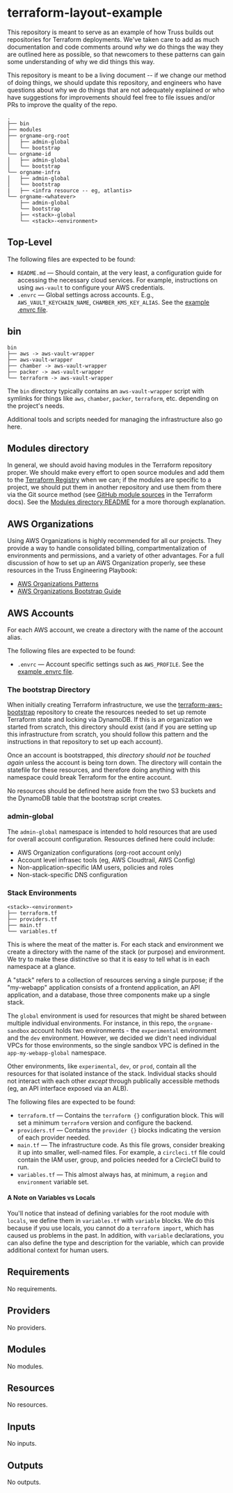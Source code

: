 # terraform-layout-example

This repository is meant to serve as an example of how Truss builds out
repositories for Terraform deployments. We've taken care to add as much
documentation and code comments around _why_ we do things the way they
are outlined here as possible, so that newcomers to these patterns can
gain some understanding of why we did things this way.

This repository is meant to be a living document -- if we change our
method of doing things, we should update this repository, and engineers
who have questions about why we do things that are not adequately
explained or who have suggestions for improvements should feel free to
file issues and/or PRs to improve the quality of the repo.

```text
.
├── bin
├── modules
├── orgname-org-root
│   ├── admin-global
│   └── bootstrap
└── orgname-id
│   ├── admin-global
│   └── bootstrap
└── orgname-infra
│   ├── admin-global
│   └── bootstrap
|   ├── <infra resource -- eg, atlantis>
└── orgname-<whatever>
    ├── admin-global
    └── bootstrap
    ├── <stack>-global
    └── <stack>-<environment>
```

## Top-Level

The following files are expected to be found:

- `README.md` — Should contain, at the very least, a configuration guide
  for accessing the necessary cloud services. For example, instructions
  on using `aws-vault` to configure your AWS credentials.
- `.envrc` — Global settings across accounts. E.g.,
  `AWS_VAULT_KEYCHAIN_NAME`, `CHAMBER_KMS_KEY_ALIAS`. See the [example
  .envrc file](.envrc).

## bin

```text
bin
├── aws -> aws-vault-wrapper
├── aws-vault-wrapper
├── chamber -> aws-vault-wrapper
├── packer -> aws-vault-wrapper
└── terraform -> aws-vault-wrapper
```

The `bin` directory typically contains an `aws-vault-wrapper` script with
symlinks for things like `aws`, `chamber`, `packer`, `terraform`, etc.
depending on the project's needs.

Additional tools and scripts needed for managing the infrastructure also go here.

## Modules directory

In general, we should avoid having modules in the Terraform repository
proper. We should make every effort to open source modules and add them
to the [Terraform Registry](https://registry.terraform.io) when we can;
if the modules are specific to a project, we should put them in another
repository and use them from there via the Git source method (see
[GitHub module sources](https://www.terraform.io/docs/modules/sources.html#github)
in the Terraform docs). See the [Modules directory README](modules/README.md)
for a more thorough explanation.

## AWS Organizations

Using AWS Organizations is highly recommended for all our projects. They
provide a way to handle consolidated billing, compartmentalization of
environments and permissions, and a variety of other advantages. For a
full discussion of how to set up an AWS Organization properly, see these
resources in the Truss Engineering Playbook:

- [AWS Organizations Patterns](https://playbook.truss.dev/docs/infrasec/aws/aws-organizations)
- [AWS Organizations Bootstrap Guide](https://playbook.truss.dev/docs/infrasec/aws/org-bootstrap)

## AWS Accounts

For each AWS account, we create a directory with the name of the account
alias.

The following files are expected to be found:

- `.envrc` — Account specific settings such as `AWS_PROFILE`. See the
  [example .envrc file](orgname-sandbox/.envrc).

### The bootstrap Directory

When initially creating Terraform infrastructure, we use the
[terraform-aws-bootstrap](https://github.com/trussworks/terraform-aws-bootstrap)
repository to create the resources needed to set up remote Terraform
state and locking via DynamoDB. If this is an organization we started
from scratch, this directory should exist (and if you are setting up
this infrastructure from scratch, you should follow this pattern and
the instructions in that repository to set up each account).

Once an account is bootstrapped, _this directory should not be touched
again_ unless the account is being torn down. The directory will contain
the statefile for these resources, and therefore doing anything with
this namespace could break Terraform for the entire account.

No resources should be defined here aside from the two S3 buckets and
the DynamoDB table that the bootstrap script creates.

### admin-global

The `admin-global` namespace is intended to hold resources that are used
for overall account configuration. Resources defined here could include:

- AWS Organization configurations (org-root account only)
- Account level infrasec tools (eg, AWS Cloudtrail, AWS Config)
- Non-application-specific IAM users, policies and roles
- Non-stack-specific DNS configuration

### Stack Environments

```text
<stack>-<environment>
├── terraform.tf
├── providers.tf
├── main.tf
└── variables.tf
```

This is where the meat of the matter is. For each stack and environment
we create a directory with the name of the stack (or purpose) and
environment. We try to make these distinctive so that it is easy to tell
what is in each namespace at a glance.

A "stack" refers to a collection of resources serving a single purpose;
if the "my-webapp" application consists of a frontend application, an
API application, and a database, those three components make up a single
stack.

The `global` environment is used for resources that might be shared
between multiple individual environments. For instance, in this repo, the
`orgname-sandbox` account holds two environments - the `experimental`
environment and the `dev` environment. However, we decided we didn't need
individual VPCs for those environments, so the single sandbox VPC is
defined in the `app-my-webapp-global` namespace.

Other environments, like `experimental`, `dev`, or `prod`, contain all
the resources for that isolated instance of the stack. Individual stacks
should not interact with each other _except_ through publically accessible
methods (eg, an API interface exposed via an ALB).

The following files are expected to be found:

- `terraform.tf` — Contains the `terraform {}` configuration block.
  This will set a minimum `terraform` version and configure the backend.
- `providers.tf` — Contains the `provider {}` blocks indicating the
  version of each provider needed.
- `main.tf` — The infrastructure code. As this file grows, consider
  breaking it up into smaller, well-named files. For example, a
  `circleci.tf` file could contain the IAM user, group, and policies
  needed for a CircleCI build to run.
- `variables.tf` — This almost always has, at minimum, a `region`
  and `environment` variable set.

#### A Note on Variables vs Locals

You'll notice that instead of defining variables for the root module
with `locals`, we define them in `variables.tf` with `variable` blocks.
We do this because if you use locals, you cannot do a `terraform
import`, which has caused us problems in the past. In addition, with
`variable` declarations, you can also define the type and description
for the variable, which can provide additional context for human users.

<!-- BEGIN_TF_DOCS -->
## Requirements

No requirements.

## Providers

No providers.

## Modules

No modules.

## Resources

No resources.

## Inputs

No inputs.

## Outputs

No outputs.
<!-- END_TF_DOCS -->
